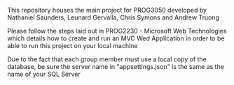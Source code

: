 This repository houses the main project for PROG3050 developed by Nathaniel Saunders, Leunard Gervalla, Chris Symons and Andrew Truong

Please follow the steps laid out in PROG2230 - Microsoft Web Technologies which details how to create and run an MVC Wed Application in order to be able to run this project on your local machine

Due to the fact that each group member must use a local copy of the database, be sure the server name in "appsettings.json" is the same as the name of your SQL Server